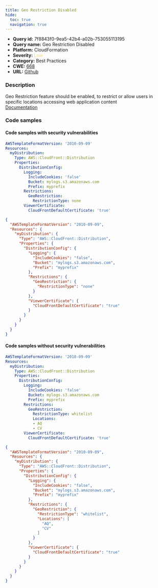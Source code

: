 ```yaml
---
title: Geo Restriction Disabled
hide:
  toc: true
  navigation: true
---
```


<style>
  .highlight .hll {
    background-color: #ff171742;
  }
  .md-content {
    max-width: 1100px;
    margin: 0 auto;
  }
</style>

-   **Query id:** 7f8843f0-9ea5-42b4-a02b-753055113195
-   **Query name:** Geo Restriction Disabled
-   **Platform:** CloudFormation
-   **Severity:** <span style="color:#edd57e">Low</span>
-   **Category:** Best Practices
-   **CWE:** <a href="https://cwe.mitre.org/data/definitions/668.html" onclick="newWindowOpenerSafe(event, 'https://cwe.mitre.org/data/definitions/668.html')">668</a>
-   **URL:** [Github](https://github.com/Checkmarx/kics/tree/master/assets/queries/cloudFormation/aws/geo_restriction_disabled)

### Description
Geo Restriction feature should be enabled, to restrict or allow users in specific locations accessing web application content<br>
[Documentation](https://docs.aws.amazon.com/AmazonCloudFront/latest/DeveloperGuide/georestrictions.html)

### Code samples
#### Code samples with security vulnerabilities
```yaml title="Positive test num. 1 - yaml file" hl_lines="13"
AWSTemplateFormatVersion: '2010-09-09'
Resources:
  myDistribution:
    Type: AWS::CloudFront::Distribution
    Properties:
      DistributionConfig:
        Logging:
          IncludeCookies: 'false'
          Bucket: mylogs.s3.amazonaws.com
          Prefix: myprefix
        Restrictions:
          GeoRestriction:
            RestrictionType: none
        ViewerCertificate:
          CloudFrontDefaultCertificate: 'true'
```
```json title="Positive test num. 2 - json file" hl_lines="15"
{
  "AWSTemplateFormatVersion": "2010-09-09",
  "Resources": {
    "myDistribution": {
      "Type": "AWS::CloudFront::Distribution",
      "Properties": {
        "DistributionConfig": {
          "Logging": {
            "IncludeCookies": "false",
            "Bucket": "mylogs.s3.amazonaws.com",
            "Prefix": "myprefix"
          },
          "Restrictions": {
            "GeoRestriction": {
              "RestrictionType": "none"
            }
          },
          "ViewerCertificate": {
            "CloudFrontDefaultCertificate": "true"
          }
        }
      }
    }
  }
}

```


#### Code samples without security vulnerabilities
```yaml title="Negative test num. 1 - yaml file"
AWSTemplateFormatVersion: '2010-09-09'
Resources:
  myDistribution:
    Type: AWS::CloudFront::Distribution
    Properties:
      DistributionConfig:
        Logging:
          IncludeCookies: 'false'
          Bucket: mylogs.s3.amazonaws.com
          Prefix: myprefix
        Restrictions:
          GeoRestriction:
            RestrictionType: whitelist
            Locations:
            - AQ
            - CV
        ViewerCertificate:
          CloudFrontDefaultCertificate: 'true'
```
```json title="Negative test num. 2 - json file"
{
  "AWSTemplateFormatVersion": "2010-09-09",
  "Resources": {
    "myDistribution": {
      "Type": "AWS::CloudFront::Distribution",
      "Properties": {
        "DistributionConfig": {
          "Logging": {
            "IncludeCookies": "false",
            "Bucket": "mylogs.s3.amazonaws.com",
            "Prefix": "myprefix"
          },
          "Restrictions": {
            "GeoRestriction": {
              "RestrictionType": "whitelist",
              "Locations": [
                "AQ",
                "CV"
              ]
            }
          },
          "ViewerCertificate": {
            "CloudFrontDefaultCertificate": "true"
          }
        }
      }
    }
  }
}

```
